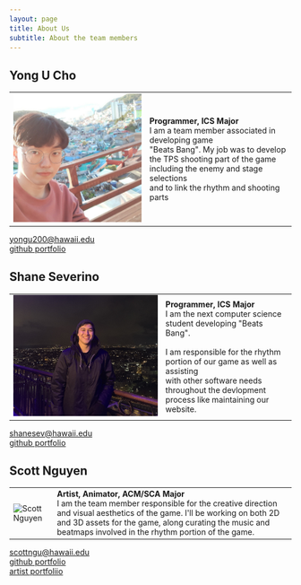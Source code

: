 ```yaml
---
layout: page
title: About Us
subtitle: About the team members
---
```


## Yong U Cho

|  |  |
|:--|:--|
|![Yong U Cho](./assets/img/yongu/profileYongU.jpg)|**Programmer, ICS Major** <br/>I am a team member associated in developing game <br/>"Beats Bang". My job was to develop the TPS shooting part of the game including the enemy and stage selections<br/> and to link the rhythm and shooting parts

<i class="fa-solid fa-envelope"></i> <a href="mailto:yongu200@hawaii.edu">yongu200@hawaii.edu</a> <br/>
<i class="fa-solid fa-file"></i> [github portfolio](https://yongu2000.github.io)


## Shane Severino

|  |  |
|:--|:--|
|![Shane Severino](./assets/img/shane/shanesev_profile2.jpg)|**Programmer, ICS Major** <br/>I am the next computer science student developing "Beats Bang".<br/><br/> I am responsible for the rhythm portion of our game as well as assisting <br/> with other software needs throughout the devlopment process like maintaining our website.<br/>|

<i class="fa-solid fa-envelope"></i> <a href="mailto:shanesev@hawaii.edu">shanesev@hawaii.edu</a> <br/>
<i class="fa-solid fa-file"></i> [github portfolio](https://shane-sev.github.io)

## Scott Nguyen

|  |  |
|:--|:--|
|![Scott Nguyen](./assets/img/scott/111.png)|**Artist, Animator, ACM/SCA Major** <br/>I am the team member responsible for the creative direction and visual aesthetics of the game. I'll be working on both 2D and 3D assets for the game, along curating the music and beatmaps involved in the rhythm portion of the game.

<i class="fa-solid fa-envelope"></i> <a href="mailto:scottngu@hawaii.edu">scottngu@hawaii.edu</a> <br/>
<i class="fa-solid fa-file"></i> [github portfolio](https://scottnscoff.github.io)<br/>
<i class="fa-solid fa-file"></i> [artist portfoliio](https://scottnscoff.wixsite.com/portfolio)
